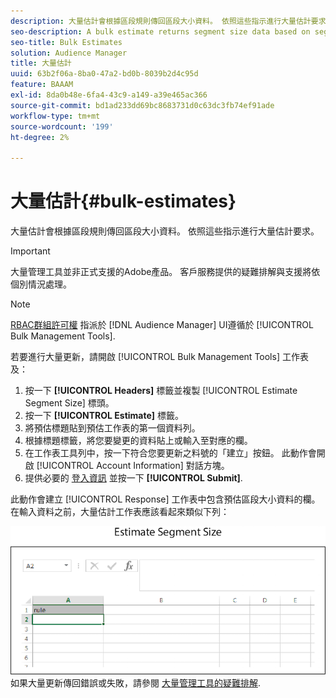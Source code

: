 ```yaml
---
description: 大量估計會根據區段規則傳回區段大小資料。 依照這些指示進行大量估計要求。
seo-description: A bulk estimate returns segment size data based on segment rules. Follow these instructions to make a bulk estimate request.
seo-title: Bulk Estimates
solution: Audience Manager
title: 大量估計
uuid: 63b2f06a-8ba0-47a2-bd0b-8039b2d4c95d
feature: BAAAM
exl-id: 8da0b48e-6fa4-43c9-a149-a39e465ac366
source-git-commit: bd1ad233dd69bc8683731d0c63dc3fb74ef91ade
workflow-type: tm+mt
source-wordcount: '199'
ht-degree: 2%

---
```


# 大量估計{#bulk-estimates}

大量估計會根據區段規則傳回區段大小資料。 依照這些指示進行大量估計要求。

>[!IMPORTANT]
>
>大量管理工具並非正式支援的Adobe產品。 客戶服務提供的疑難排解與支援將依個別情況處理。

<!-- 

t_bulk_estimates.xml

 -->

>[!NOTE]
>
>[RBAC群組許可權](../../features/administration/administration-overview.md) 指派於 [!DNL Audience Manager] UI遵循於 [!UICONTROL Bulk Management Tools].

若要進行大量更新，請開啟 [!UICONTROL Bulk Management Tools] 工作表及：

1. 按一下 **[!UICONTROL Headers]** 標籤並複製 [!UICONTROL Estimate Segment Size] 標頭。
2. 按一下 **[!UICONTROL Estimate]** 標籤。
3. 將預估標題貼到預估工作表的第一個資料列。
4. 根據標題標籤，將您要變更的資料貼上或輸入至對應的欄。
5. 在工作表工具列中，按一下符合您要更新之料號的「建立」按鈕。
此動作會開啟 [!UICONTROL Account Information] 對話方塊。
6. 提供必要的 [登入資訊](../../reference/bulk-management-tools/bulk-management-intro.md#auth-reqs) 並按一下 **[!UICONTROL Submit]**.

此動作會建立 [!UICONTROL Response] 工作表中包含預估區段大小資料的欄。 在輸入資料之前，大量估計工作表應該看起來類似下列：

![](assets/estimate.png)
如果大量更新傳回錯誤或失敗，請參閱 [大量管理工具的疑難排解](../../reference/bulk-management-tools/bulk-troubleshooting.md).
